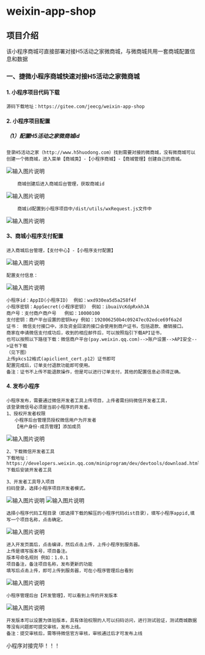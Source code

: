 # weixin-app-shop

## 项目介绍
该小程序商城可直接部署对接H5活动之家微商城，与微商城共用一套商城配置信息和数据

### 一、捷微小程序商城快速对接H5活动之家微商城
#### 1. 小程序项目代码下载
```
源码下载地址：https://gitee.com/jeecg/weixin-app-shop
```
#### 2. 小程序项目配置
##### （1）配置H5活动之家微商城id
```
登录H5活动之家（http://www.h5huodong.com）找到需要对接的微商城，没有微商城可以创建一个微商城，进入菜单【商城类】-【小程序商城】-【商城管理】创建自己的商城。
```
![输入图片说明](https://static.oschina.net/uploads/img/201810/12164635_Xdg6.png "在这里输入图片标题")
```
    商城创建后进入商城后台管理，获取商城id
```
![输入图片说明](https://static.oschina.net/uploads/img/201810/12164733_csh9.png "在这里输入图片标题")
```
    商城id配置到小程序项目中/dist/utils/wxRequest.js文件中
```
![输入图片说明](https://static.oschina.net/uploads/img/201810/12165152_lYSv.png "在这里输入图片标题")
#### 3、商城小程序支付配置
```
进入商城后台管理，【支付中心】-【小程序支付配置】
```
![输入图片说明](https://static.oschina.net/uploads/img/201810/12171011_5VgX.png "在这里输入图片标题")
```
配置支付信息：
```
![输入图片说明](https://static.oschina.net/uploads/img/201810/12171053_PWvq.png "在这里输入图片标题")
```
小程序id：AppID(小程序ID)  例如：wxd930ea5d5a258f4f
小程序密钥：AppSecret(小程序密钥)  例如：ibuaiVcKdpRxkhJA
商户号：支付商户商户号   例如：10000100
支付密钥：商户平台设置的密钥key 例如：192006250b4c09247ec02edce69f6a2d
证书： 微信支付接口中，涉及资金回滚的接口会使用到商户证书，包括退款、撤销接口。
商家在申请微信支付成功后，收到的相应邮件后，可以按照指引下载API证书，
也可以按照以下路径下载：微信商户平台(pay.weixin.qq.com)-->账户设置-->API安全-->证书下载 
（见下图）
上传pkcs12格式(apiclient_cert.p12）证书即可
配置完成后，订单支付退款功能即可使用。
备注：证书不上传不能退款操作，但是可以进行订单支付，其他的配置信息必须得正确。
```
#### 4. 发布小程序
```
小程序发布，需要通过微信开发者工具上传项目，上传者需扫码微信开发者工具，
该登录微信号必须是当前小程序的开发者。
1、授权开发者权限
   小程序后台管理员授权微信用户为开发者
   【用户身份-成员管理】添加成员
```
![输入图片说明](https://static.oschina.net/uploads/img/201810/12165423_DkBh.png "在这里输入图片标题")
```
2、下载微信开发者工具
下载地址：
https://developers.weixin.qq.com/miniprogram/dev/devtools/download.html
下载后安装开发者工具
```
```
3、开发者工具导入项目
扫码登录，选择小程序项目开发者模式。
```
![输入图片说明](https://static.oschina.net/uploads/img/201810/12165657_QxgO.png "在这里输入图片标题")
![输入图片说明](https://static.oschina.net/uploads/img/201810/12165708_4NEq.png "在这里输入图片标题")
```
选择小程序代码工程目录（即选择下载的解压的小程序代码dist目录），填写小程序appid,填写一个项目名称，点击确定。
```
![输入图片说明](https://static.oschina.net/uploads/img/201810/12165903_gM2z.png "在这里输入图片标题")
```
进入开发页面后，点击编译，然后点击上传，上传小程序到服务器。
上传是填写版本号，项目备注。
版本号命名规则 例如：1.0.1
项目备注，备注项目名称，发布更新的功能
填写后点击上传，即可上传到服务器，可在小程序管理后台看到
```
![输入图片说明](https://static.oschina.net/uploads/img/201810/12170301_sJsf.png "在这里输入图片标题")
```
小程序管理后台【开发管理】，可以看到上传的开发版本
```
![输入图片说明](https://static.oschina.net/uploads/img/201810/12170422_sTtS.png "在这里输入图片标题")
```
开发版本可以设置为体验版本，具有体验权限的人可以扫码访问，进行测试验证，测试商城数据等没有问题即可提交审核，发布上线。
备注：提交审核后，需等待微信官方审核，审核通过后才可发布上线
```
小程序对接完毕！！！
